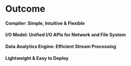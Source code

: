 # Outcome

#### Compiler: Simple, Intuitive & Flexible

#### I/O Model: Unified I/O APIs for Network and File System

#### Data Analytics Engine: Efficient Stream Processing

#### Lightweight & Easy to Deploy
